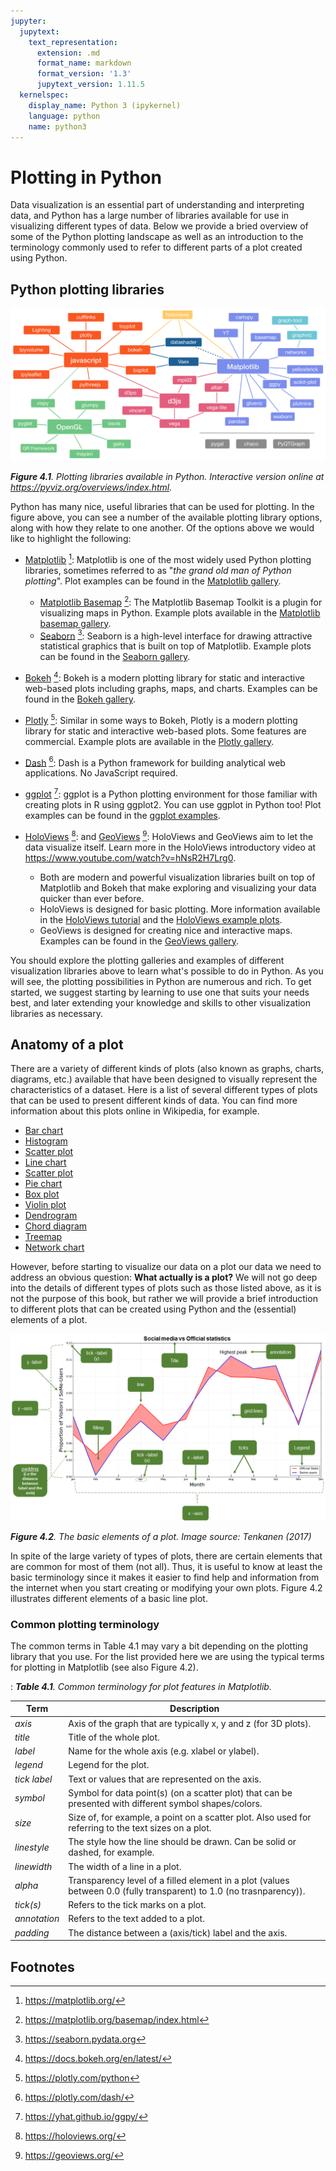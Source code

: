 ```yaml
---
jupyter:
  jupytext:
    text_representation:
      extension: .md
      format_name: markdown
      format_version: '1.3'
      jupytext_version: 1.11.5
  kernelspec:
    display_name: Python 3 (ipykernel)
    language: python
    name: python3
---
```


# Plotting in Python

Data visualization is an essential part of understanding and interpreting data, and Python has a large number of libraries available for use in visualizing different types of data. Below we provide a bried overview of some of the Python plotting landscape as well as an introduction to the terminology commonly used to refer to different parts of a plot created using Python.


## Python plotting libraries


![_**Figure 4.1**. Plotting libraries available in Python. Interactive version online at <https://pyviz.org/overviews/index.html>._](../img/python-plotting.png)

_**Figure 4.1**. Plotting libraries available in Python. Interactive version online at <https://pyviz.org/overviews/index.html>._

Python has many nice, useful libraries that can be used for plotting. In the figure above, you can see a number of the available plotting library options, along with how they relate to one another. Of the options above we would like to highlight the following:

- [Matplotlib](https://matplotlib.org/) [^matplotlib]: Matplotlib is one of the most widely used Python plotting libraries, sometimes referred to as "*the grand old man of Python plotting*". Plot examples can be found in the [Matplotlib gallery](https://matplotlib.org/gallery.html).

  - [Matplotlib Basemap](https://matplotlib.org/basemap/index.html) [^basemap]: The Matplotlib Basemap Toolkit is a plugin for visualizing maps in Python. Example plots available in the [Matplotlib basemap gallery](https://matplotlib.org/basemap/users/examples.html).
  - [Seaborn](https://seaborn.pydata.org/) [^seaborn]: Seaborn is a high-level interface for drawing attractive statistical graphics that is built on top of Matplotlib. Example plots can be found in the [Seaborn gallery](https://seaborn.pydata.org/examples/index.html).

- [Bokeh](https://docs.bokeh.org/en/latest/) [^bokeh]: Bokeh is a modern plotting library for static and interactive web-based plots including graphs, maps, and charts. Examples can be found in the [Bokeh gallery](https://docs.bokeh.org/en/latest/docs/gallery.html).
- [Plotly](https://plotly.com/python/) [^plotly]: Similar in some ways to Bokeh, Plotly is a modern plotting library for static and interactive web-based plots. Some features are commercial. Example plots are available in the [Plotly gallery](https://plotly.com/python/basic-charts/).
- [Dash](https://plotly.com/dash/) [^dash]: Dash is a Python framework for building analytical web applications. No JavaScript required.
- [ggplot](https://yhat.github.io/ggpy/) [^ggplot]: ggplot is a Python plotting environment for those familiar with creating plots in R using ggplot2. You can use ggplot in Python too! Plot examples can be found in the [ggplot examples](https://yhat.github.io/ggpy/).
- [HoloViews](https://holoviews.org/) [^holoviews]: and [GeoViews](https://geoviews.org/) [^geoviews]: HoloViews and GeoViews aim to let the data visualize itself. Learn more in the HoloViews introductory video at <https://www.youtube.com/watch?v=hNsR2H7Lrg0>.

  - Both are modern and powerful visualization libraries built on top of Matplotlib and Bokeh that make exploring and visualizing your data quicker than ever before.
  - HoloViews is designed for basic plotting. More information available in the [HoloViews tutorial](https://holoviews.org/Tutorials/index.html) and the [HoloViews example plots](https://holoviews.org/Examples/index.html).
  - GeoViews is designed for creating nice and interactive maps. Examples can be found in the [GeoViews gallery](https://geoviews.org/gallery/index.html).

You should explore the plotting galleries and examples of different visualization libraries above to learn what's possible to do in Python. As you will see, the plotting possibilities in Python are numerous and rich. To get started, we suggest starting by learning to use one that suits your needs best, and later extending your knowledge and skills to other visualization libraries as necessary.


## Anatomy of a plot

There are a variety of different kinds of plots (also known as graphs, charts, diagrams, etc.) available that have been designed to visually represent the characteristics of a dataset. Here is a list of several different types of plots that can be used to present different kinds of data. You can find more information about this plots online in Wikipedia, for example.

- [Bar chart](https://en.wikipedia.org/wiki/Bar_chart)
- [Histogram](https://en.wikipedia.org/wiki/Histogram)
- [Scatter plot](https://en.wikipedia.org/wiki/Scatter_plot)
- [Line chart](https://en.wikipedia.org/wiki/Line_chart)
- [Scatter plot](https://en.wikipedia.org/wiki/Scatter_plot)
- [Pie chart](https://en.wikipedia.org/wiki/Pie_chart)
- [Box plot](https://en.wikipedia.org/wiki/Box_plot)
- [Violin plot](https://en.wikipedia.org/wiki/Violin_plot)
- [Dendrogram](https://en.wikipedia.org/wiki/Dendrogram)
- [Chord diagram](https://en.wikipedia.org/wiki/Chord_diagram)
- [Treemap](https://en.wikipedia.org/wiki/Treemap)
- [Network chart](https://en.wikipedia.org/wiki/Network_chart)

However, before starting to visualize our data on a plot our data we need to address an obvious question: **What actually is a plot?** We will not go deep into the details of different types of plots such as those listed above, as it is not the purpose of this book, but rather we will provide a brief introduction to different plots that can be created using Python and the (essential) elements of a plot.

![_**Figure 4.2**. The basic elements of a plot. Image source: Tenkanen (2017)_](../img/basic-elements-of-plot.png)

_**Figure 4.2**. The basic elements of a plot. Image source: Tenkanen (2017)_

In spite of the large variety of types of plots, there are certain elements that are common for most of them (not all). Thus, it is useful to know at least the basic terminology since it makes it easier to find help and information from the internet when you start creating or modifying your own plots. Figure 4.2 illustrates different elements of a basic line plot.


### Common plotting terminology

The common terms in Table 4.1 may vary a bit depending on the plotting library that you use. For the list provided here we are using the typical terms for plotting in Matplotlib (see also Figure 4.2).

: _**Table 4.1**. Common terminology for plot features in Matplotlib._

| Term         | Description                                                                                                         |
|--------------|---------------------------------------------------------------------------------------------------------------------|
| *axis*       | Axis of the graph that are typically x, y and z (for 3D plots).                                                     |
| *title*      | Title of the whole plot.                                                                                            |
| *label*      | Name for the whole axis (e.g. xlabel or ylabel).                                                                    |
| *legend*     | Legend for the plot.                                                                                                |
| *tick label* | Text or values that are represented on the axis.                                                                    |
| *symbol*     | Symbol for data point(s) (on a scatter plot) that can be presented with different symbol shapes/colors.             |
| *size*       | Size of, for example, a point on a scatter plot. Also used for referring to the text sizes on a plot.               |
| *linestyle*  | The style how the line should be drawn. Can be solid or dashed, for example.                                        |
| *linewidth*  | The width of a line in a plot.                                                                                      |
| *alpha*      | Transparency level of a filled element in a plot (values between 0.0 (fully transparent) to 1.0 (no trasnparency)). |
| *tick(s)*    | Refers to the tick marks on a plot.                                                                                 |
| *annotation* | Refers to the text added to a plot.                                                                                 |
| *padding*    | The distance between a (axis/tick) label and the axis.                                                              | 


## Footnotes

[^basemap]: <https://matplotlib.org/basemap/index.html>
[^bokeh]: <https://docs.bokeh.org/en/latest/>
[^dash]: <https://plotly.com/dash/>
[^geoviews]: <https://geoviews.org/>
[^ggplot]: <https://yhat.github.io/ggpy/>
[^holoviews]: <https://holoviews.org/>
[^matplotlib]: <https://matplotlib.org/>
[^plotly]: <https://plotly.com/python>
[^seaborn]: <https://seaborn.pydata.org>
